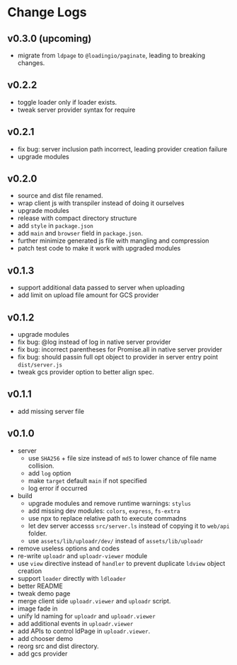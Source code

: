 # Change Logs

## v0.3.0 (upcoming)

 - migrate from `ldpage` to `@loadingio/paginate`, leading to breaking changes.


## v0.2.2

 - toggle loader only if loader exists.
 - tweak server provider syntax for require


## v0.2.1

 - fix bug: server inclusion path incorrect, leading provider creation failure
 - upgrade modules


## v0.2.0

 - source and dist file renamed.
 - wrap client js with transpiler instead of doing it ourselves
 - upgrade modules
 - release with compact directory structure
 - add `style` in `package.json`
 - add `main` and `browser` field in `package.json`.
 - further minimize generated js file with mangling and compression
 - patch test code to make it work with upgraded modules


## v0.1.3

 - support additional data passed to server when uploading
 - add limit on upload file amount for GCS provider


## v0.1.2

 - upgrade modules
 - fix bug: @log instead of log in native server provider
 - fix bug: incorrect parentheses for Promise.all in native server provider
 - fix bug: should passin full opt object to provider in server entry point `dist/server.js`
 - tweak gcs provider option to better align spec.


## v0.1.1

 - add missing server file


## v0.1.0

 - server
   - use `SHA256` + file size instead of `md5` to lower chance of file name collision.
   - add `log` option
   - make `target` default `main` if not specified
   - log error if occurred
 - build
   - upgrade modules and remove runtime warnings: `stylus`
   - add missing dev modules: `colors`, `express`, `fs-extra`
   - use npx to replace relative path to execute commadns
   - let dev server accesss `src/server.ls` instead of copying it to `web/api` folder.
   - use `assets/lib/uploadr/dev/` instead of `assets/lib/uploadr`
 - remove useless options and codes
 - re-write `uploadr` and `uploadr-viewer` module
 - use `view` directive instead of `handler` to prevent duplicate `ldview` object creation
 - support `loader` directly with `ldloader`
 - better README 
 - tweak demo page
 - merge client side `uploadr.viewer` and `uploadr` script.
 - image fade in
 - unify ld naming for `uploadr` and `uploadr.viewer`
 - add additional events in `uploadr.viewer`
 - add APIs to control ldPage in `uploadr.viewer`.
 - add chooser demo
 - reorg src and dist directory.
 - add gcs provider
